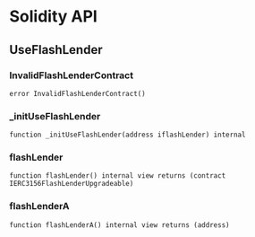 # Solidity API

## UseFlashLender

### InvalidFlashLenderContract

```solidity
error InvalidFlashLenderContract()
```

### _initUseFlashLender

```solidity
function _initUseFlashLender(address iflashLender) internal
```

### flashLender

```solidity
function flashLender() internal view returns (contract IERC3156FlashLenderUpgradeable)
```

### flashLenderA

```solidity
function flashLenderA() internal view returns (address)
```

